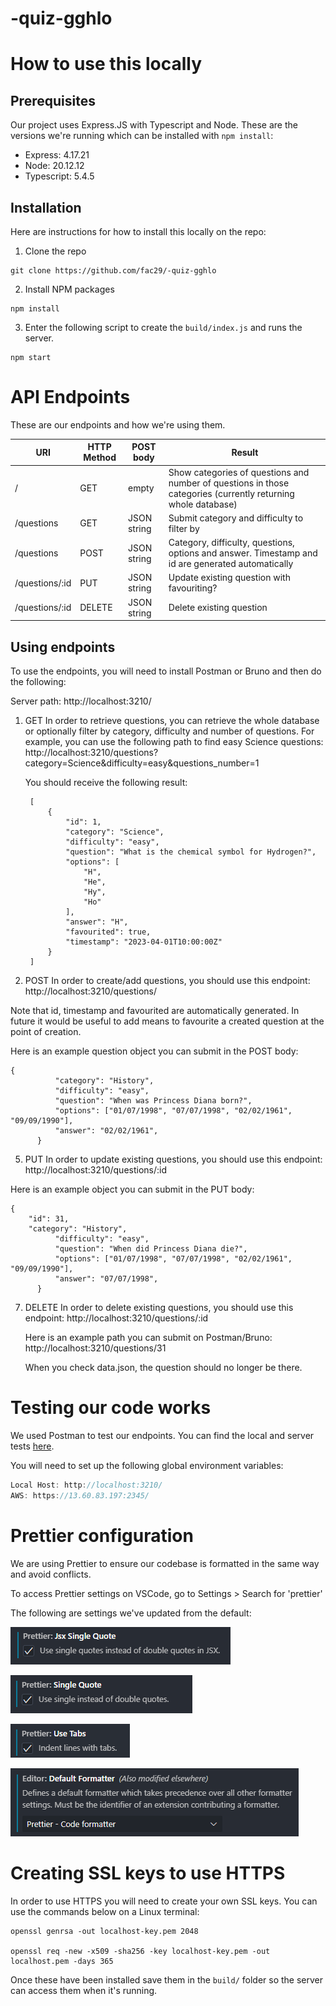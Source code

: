 # -quiz-gghlo

# How to use this locally

## Prerequisites

Our project uses Express.JS with Typescript and Node. These are the versions we're running which can be installed with `npm install`:

- Express: 4.17.21
- Node: 20.12.12
- Typescript: 5.4.5

## Installation

Here are instructions for how to install this locally on the repo:

1. Clone the repo

```
git clone https://github.com/fac29/-quiz-gghlo
```

2. Install NPM packages

```
npm install
```

3. Enter the following script to create the `build/index.js` and runs the server.

```
npm start
```

# API Endpoints

These are our endpoints and how we're using them.

| URI            | HTTP Method | POST body   | Result                                                                                                        |
| -------------- | ----------- | ----------- | ------------------------------------------------------------------------------------------------------------- |
| /              | GET         | empty       | Show categories of questions and number of questions in those categories (currently returning whole database) |
| /questions     | GET         | JSON string | Submit category and difficulty to filter by                                                                   |
| /questions     | POST        | JSON string | Category, difficulty, questions, options and answer. Timestamp and id are generated automatically             |
| /questions/:id | PUT         | JSON string | Update existing question with favouriting?                                                                    |
| /questions/:id | DELETE      | JSON string | Delete existing question                                                                                      |

## Using endpoints

To use the endpoints, you will need to install Postman or Bruno and then do the following:

Server path: http://localhost:3210/

1. GET
   In order to retrieve questions, you can retrieve the whole database or optionally filter by category, difficulty and number of questions. For example, you can use the following path to find easy Science questions: http://localhost:3210/questions?category=Science&difficulty=easy&questions_number=1

   You should receive the following result:
   ```
    [
        {
            "id": 1,
            "category": "Science",
            "difficulty": "easy",
            "question": "What is the chemical symbol for Hydrogen?",
            "options": [
                "H",
                "He",
                "Hy",
                "Ho"
            ],
            "answer": "H",
            "favourited": true,
            "timestamp": "2023-04-01T10:00:00Z"
        }
    ]
   ```
   
3. POST
  In order to create/add questions, you should use this endpoint: http://localhost:3210/questions/

  Note that id, timestamp and favourited are automatically generated. In future it would be useful to add means to favourite a created question at the point of creation.

  Here is an example question object you can submit in the POST body:
  ```
  {
			"category": "History",
			"difficulty": "easy",
			"question": "When was Princess Diana born?",
			"options": ["01/07/1998", "07/07/1998", "02/02/1961", "09/09/1990"],
			"answer": "02/02/1961",
		}
  ```

5. PUT
  In order to update existing questions, you should use this endpoint: http://localhost:3210/questions/:id

  Here is an example object you can submit in the PUT body:
  ```
  {
      "id": 31,
      "category": "History",
			"difficulty": "easy",
			"question": "When did Princess Diana die?",
			"options": ["01/07/1998", "07/07/1998", "02/02/1961", "09/09/1990"],
			"answer": "07/07/1998",
		}
  ```
   
7. DELETE
   In order to delete existing questions, you should use this endpoint: http://localhost:3210/questions/:id

   Here is an example path you can submit on Postman/Bruno: http://localhost:3210/questions/31

   When you check data.json, the question should no longer be there.

# Testing our code works

We used Postman to test our endpoints. You can find the local and server tests [here](!https://www.postman.com/halimahexe/workspace/local-project-1-quiz-ggho/collection/35077866-90f84f28-42ea-4834-89d5-af30f72965e7?action=share&creator=35077866).

You will need to set up the following global environment variables:
```js
Local Host: http://localhost:3210/
AWS: https://13.60.83.197:2345/
```

# Prettier configuration

We are using Prettier to ensure our codebase is formatted in the same way and avoid conflicts.

To access Prettier settings on VSCode, go to Settings > Search for 'prettier'

The following are settings we've updated from the default:

![Prettier: Jsx Single Quote (ticked) Use single quotes instead of double quotes in JSX.](assets/image.png)

![Prettier: Single Quote (ticked) Use single instead of double quotes](assets/image-1.png)

![Prettier: Use Tabs (ticked) Indent lines with tabs.](assets/image-2.png)

![Editor: Default Formatter Defines a default formatter which takes precedence over all other formatter settings. Must be the identifier of an extension contributing a formatter. Set to 'Prettier - Code formatter'](assets/image-3.png)

# Creating SSL keys to use HTTPS

In order to use HTTPS you will need to create your own SSL keys. You can use the commands below on a Linux terminal:

```
openssl genrsa -out localhost-key.pem 2048

openssl req -new -x509 -sha256 -key localhost-key.pem -out localhost.pem -days 365
```

Once these have been installed save them in the `build/` folder so the server can access them when it's running.
